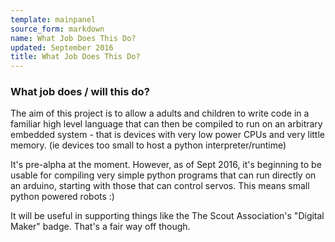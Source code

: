 ```yaml
---
template: mainpanel
source_form: markdown
name: What Job Does This Do?
updated: September 2016
title: What Job Does This Do?
---
```

### What job does / will this do?

The aim of this project is to allow a adults and children to write code in a
familiar high level language that can then be compiled to run on an arbitrary
embedded system - that is devices with very low power CPUs and very little memory.
(ie devices too small to host a python interpreter/runtime) 

It's pre-alpha at the moment. However, as of Sept 2016, it's beginning to be
usable for compiling very simple python programs that can run directly on an
arduino, starting with those that can control servos.  This means small
python powered robots :)

It will be useful in supporting things like the The Scout Association's "Digital
Maker" badge. That's a fair way off though.
